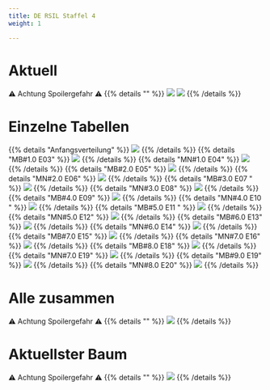 ```yaml
---
title: DE RSIL Staffel 4
weight: 1

---
```

# Aktuell
:warning: Achtung Spoilergefahr :warning:
{{% details "" %}}
![](/sim-ayto/de04r/de04r_tab.png)
![](/sim-ayto/de04r/de04r_sum.png)
{{% /details %}}
# Einzelne Tabellen
{{% details "Anfangsverteilung" %}}
![](/sim-ayto/de04r/de04r_1.png)
{{% /details %}}
{{% details "MB#1.0 E03" %}}
![](/sim-ayto/de04r/de04r_2.png)
{{% /details %}}
{{% details "MN#1.0 E04" %}}
![](/sim-ayto/de04r/de04r_3.png)
{{% /details %}}
{{% details "MB#2.0 E05" %}}
![](/sim-ayto/de04r/de04r_4.png)
{{% /details %}}
{{% details "MN#2.0 E06" %}}
![](/sim-ayto/de04r/de04r_5.png)
{{% /details %}}
{{% details "MB#3.0 E07 " %}}
![](/sim-ayto/de04r/de04r_6.png)
{{% /details %}}
{{% details "MN#3.0 E08" %}}
![](/sim-ayto/de04r/de04r_7.png)
{{% /details %}}
{{% details "MB#4.0 E09" %}}
![](/sim-ayto/de04r/de04r_8.png)
{{% /details %}}
{{% details "MN#4.0 E10 " %}}
![](/sim-ayto/de04r/de04r_9.png)
{{% /details %}}
{{% details "MB#5.0 E11 " %}}
![](/sim-ayto/de04r/de04r_10.png)
{{% /details %}}
{{% details "MN#5.0 E12" %}}
![](/sim-ayto/de04r/de04r_11.png)
{{% /details %}}
{{% details "MB#6.0 E13" %}}
![](/sim-ayto/de04r/de04r_12.png)
{{% /details %}}
{{% details "MN#6.0 E14" %}}
![](/sim-ayto/de04r/de04r_13.png)
{{% /details %}}
{{% details "MB#7.0 E15" %}}
![](/sim-ayto/de04r/de04r_14.png)
{{% /details %}}
{{% details "MN#7.0 E16" %}}
![](/sim-ayto/de04r/de04r_15.png)
{{% /details %}}
{{% details "MB#8.0 E18" %}}
![](/sim-ayto/de04r/de04r_16.png)
{{% /details %}}
{{% details "MN#7.0 E19" %}}
![](/sim-ayto/de04r/de04r_17.png)
{{% /details %}}
{{% details "MB#9.0 E19" %}}
![](/sim-ayto/de04r/de04r_18.png)
{{% /details %}}
{{% details "MN#8.0 E20" %}}
![](/sim-ayto/de04r/de04r_19.png)
{{% /details %}}
# Alle zusammen
:warning: Achtung Spoilergefahr :warning:
{{% details "" %}}
![](/sim-ayto/de04r/de04r.col.png)
{{% /details %}}
# Aktuellster Baum
:warning: Achtung Spoilergefahr :warning:
{{% details "" %}}
![](/sim-ayto/de04r/de04r.png)
{{% /details %}}
